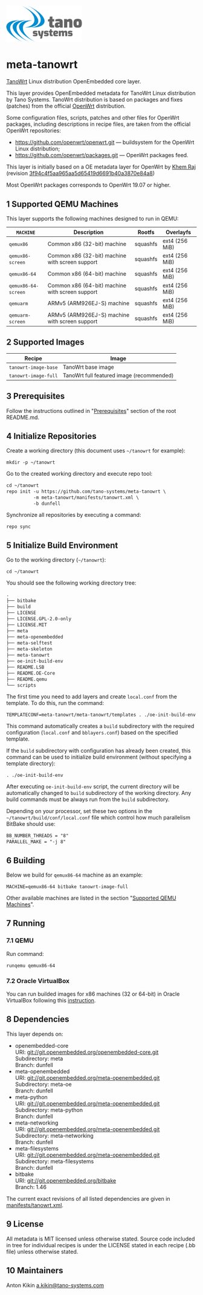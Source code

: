 
<img src="./docs/tano-logo.svg" width="200">

# meta-tanowrt

[TanoWrt](https://github.com/tano-systems/meta-tanowrt) Linux distribution OpenEmbedded core layer.

This layer provides OpenEmbedded metadata for TanoWrt Linux distribution by Tano Systems. TanoWrt distribution is based on packages and fixes (patches) from the official [OpenWrt](https://openwrt.org/) distribution.

Some configuration files, scripts, patches and other files for OpenWrt packages, including descriptions in recipe files, are taken from the official OpenWrt repositories:
- https://github.com/openwrt/openwrt.git — buildsystem for the OpenWrt Linux distribution;
- https://github.com/openwrt/packages.git — OpenWrt packages feed.

This layer is initially based on a OE metadata layer for OpenWrt by [Khem Raj](https://github.com/kraj/meta-openwrt) (revision [3f94c4f5aa965aa5d65419d6691b40a3870e84a8](https://github.com/kraj/meta-openwrt/commit/3f94c4f5aa965aa5d65419d6691b40a3870e84a8))

Most OpenWrt packages corresponds to OpenWrt 19.07 or higher.

## 1 Supported QEMU Machines

This layer supports the following machines designed to run in QEMU:

| `MACHINE`           | Description                                      | Rootfs   | Overlayfs      |
| ------------------- | ------------------------------------------------ | -------- | -------------- |
| `qemux86`           | Common x86 (32-bit) machine                      | squashfs | ext4 (256 MiB) |
| `qemux86-screen`    | Common x86 (32-bit) machine with screen support  | squashfs | ext4 (256 MiB) |
| `qemux86-64`        | Common x86 (64-bit) machine                      | squashfs | ext4 (256 MiB) |
| `qemux86-64-screen` | Common x86 (64-bit) machine with screen support  | squashfs | ext4 (256 MiB) |
| `qemuarm`           | ARMv5 (ARM926EJ-S) machine                       | squashfs | ext4 (256 MiB) |
| `qemuarm-screen`    | ARMv5 (ARM926EJ-S) machine with screen support   | squashfs | ext4 (256 MiB) |

## 2 Supported Images

| Recipe               | Image                                       |
| -------------------- | ------------------------------------------- |
| `tanowrt-image-base` | TanoWrt base image                          |
| `tanowrt-image-full` | TanoWrt full featured image (recommended)   |

## 3 Prerequisites

Follow the instructions outlined in "[Prerequisites](../README.md#1-Prerequisites)" section of the root README.md.

## 4 Initialize Repositories

Create a working directory (this document uses `~/tanowrt` for example):
```shell
mkdir -p ~/tanowrt
```

Go to the created working directory and execute repo tool:
```shell
cd ~/tanowrt
repo init -u https://github.com/tano-systems/meta-tanowrt \
          -m meta-tanowrt/manifests/tanowrt.xml \
          -b dunfell
```

Synchronize all repositories by executing a command:
```shell
repo sync
```

## 5 Initialize Build Environment

Go to the working directory (`~/tanowrt`):
```shell
cd ~/tanowrt
```

You should see the following working directory tree:
```
.
├── bitbake
├── build
├── LICENSE
├── LICENSE.GPL-2.0-only
├── LICENSE.MIT
├── meta
├── meta-openembedded
├── meta-selftest
├── meta-skeleton
├── meta-tanowrt
├── oe-init-build-env
├── README.LSB
├── README.OE-Core
├── README.qemu
└── scripts
```

The first time you need to add layers and create `local.conf` from the template. To do this, run the command:
```shell
TEMPLATECONF=meta-tanowrt/meta-tanowrt/templates . ./oe-init-build-env
```

This command automatically creates a `build` subdirectory with the required configuration (`local.conf` and `bblayers.conf`) based on the specified template.

If the `build` subdirectory with configuration has already been created, this command can be used to initialize build environment (without specifying a template directory):
```shell
. ./oe-init-build-env
```

After executing `oe-init-build-env` script, the current directory will be automatically changed to `build` subdirectory of the working directory. Any build commands must be always run from the `build` subdirectory.

Depending on your processor, set these two options in the `~/tanowrt/build/conf/local.conf` file which control how much parallelism BitBake should use:
```
BB_NUMBER_THREADS = "8"
PARALLEL_MAKE = "-j 8"
```

## 6 Building

Below we build for `qemux86-64` machine as an example:
```shell
MACHINE=qemux86-64 bitbake tanowrt-image-full
```

Other available machines are listed in the section "[Supported QEMU Machines](#1-Supported-QEMU-Machines)".

## 7 Running

### 7.1 QEMU

Run command:
```shell
runqemu qemux86-64
```

### 7.2 Oracle VirtualBox

You can run builded images for x86 machines (32 or 64-bit) in Oracle VirtualBox following this [instruction](docs/virtualbox.md).

## 8 Dependencies

This layer depends on:

* openembedded-core  
  URI: <git://git.openembedded.org/openembedded-core.git>  
  Subdirectory: meta  
  Branch: dunfell  
* meta-openembedded  
  URI: <git://git.openembedded.org/meta-openembedded.git>  
  Subdirectory: meta-oe  
  Branch: dunfell  
* meta-python  
  URI: <git://git.openembedded.org/meta-openembedded.git>  
  Subdirectory: meta-python  
  Branch: dunfell  
* meta-networking  
  URI: <git://git.openembedded.org/meta-openembedded.git>  
  Subdirectory: meta-networking  
  Branch: dunfell  
* meta-filesystems  
  URI: <git://git.openembedded.org/meta-openembedded.git>  
  Subdirectory: meta-filesystems  
  Branch: dunfell  
* bitbake  
  URI: <git://git.openembedded.org/bitbake>  
  Branch: 1.46  

The current exact revisions of all listed dependencies are given in [manifests/tanowrt.xml](manifests/tanowrt.xml).

## 9 License

All metadata is MIT licensed unless otherwise stated. Source code included in tree for individual recipes is under the LICENSE stated in each recipe (.bb file) unless otherwise stated.

## 10 Maintainers

Anton Kikin <a.kikin@tano-systems.com>
